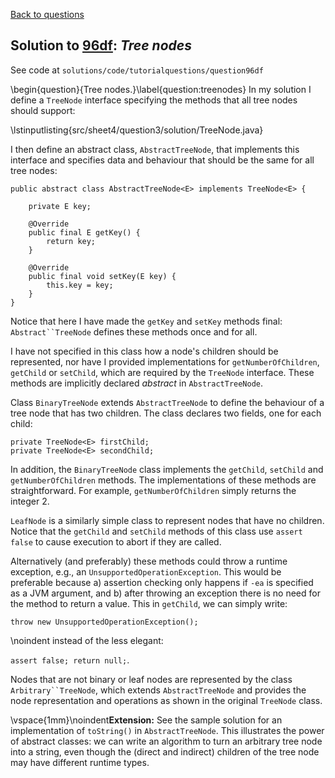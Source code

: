 [Back to questions](../README.md)

## Solution to [96df](../questions/96df): *Tree nodes*

See code at `solutions/code/tutorialquestions/question96df`

\begin{question}{Tree nodes.}\label{question:treenodes}
In my solution I define a `TreeNode` interface specifying the methods that all tree nodes should support:

\lstinputlisting{src/sheet4/question3/solution/TreeNode.java}

I then define an abstract class, `AbstractTreeNode`, that implements this interface and specifies
data and behaviour that should be the same for all tree nodes:

```
public abstract class AbstractTreeNode<E> implements TreeNode<E> {

	private E key;
	
	@Override
	public final E getKey() {
		return key;
	}
	
	@Override
	public final void setKey(E key) {
		this.key = key;
	}
}
```

Notice that here I have made the `getKey` and `setKey` methods final: `Abstract``TreeNode`
defines these methods once and for all.

I have not specified in this class how a node's children should be represented, nor have I provided implementations for
`getNumberOfChildren`, `getChild` or `setChild`, which are required by the `TreeNode`
interface.  These methods are implicitly declared *abstract* in `AbstractTreeNode`.

Class `BinaryTreeNode` extends `AbstractTreeNode` to define the behaviour of a tree node that has
two children.  The class declares two fields, one for each child:

```
private TreeNode<E> firstChild;
private TreeNode<E> secondChild;
```

In addition, the `BinaryTreeNode` class implements the `getChild`, `setChild` and `getNumberOfChildren` methods.  The implementations
of these methods are straightforward.  For example, `getNumberOfChildren` simply returns the integer 2.

`LeafNode` is a similarly simple class to represent nodes that have no children.  Notice that the `getChild`
and `setChild` methods of this class use `assert false` to cause execution to abort if they are called.

Alternatively (and preferably) these methods could throw a runtime exception, e.g., an `UnsupportedOperationException`.
This would be preferable because a) assertion checking only happens if `-ea` is specified as a JVM argument, and b)
after throwing an exception there is no need for the method to return a value.  This in `getChild`, we can simply write:

`throw new UnsupportedOperationException();`

\noindent instead of the less elegant:

`assert false; return null;`.

Nodes that are not binary or leaf nodes are represented by the class `Arbitrary``TreeNode`, which extends `AbstractTreeNode`
and provides the node representation and operations as shown in the original `TreeNode` class.	

\vspace{1mm}\noindent**Extension:**  See the sample solution for an implementation of `toString()` in `AbstractTreeNode`.
This illustrates the power of abstract classes: we can write an algorithm to turn an arbitrary tree node into a string, even though the (direct and indirect)
children of the tree node may have different runtime types.


